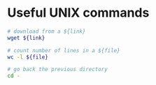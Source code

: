 # Useful UNIX commands
```bash
# download from a ${link}
wget ${link}

# count number of lines in a ${file}
wc -l ${file}

# go back the previous directory
cd -
```
